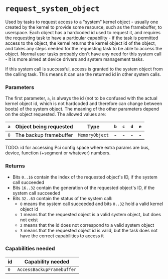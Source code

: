 # `request_system_object`
Used by tasks to request access to a "system" kernel object - usually one created by the kernel to provide
some resource, such as the framebuffer, to userspace. Each object has a hardcoded id used to request it, and
requires the requesting task to have a particular capability - if the task is permitted access to the object,
the kernel returns the kernel object id of the object, and takes any steps needed for the requesting task to
be able to access the object. Normal user tasks probably don't have any need for this system call - it is more
aimed at device drivers and system management tasks.

If this system call is successful, access is granted to the system object from the calling task. This means it
can use the returned id in other system calls.

### Parameters
The first parameter, `a`, is always the id (not to be confused with the actual kernel object id, which is not
hardcoded and therefore can change between boots) of the system object. The meaning of the other parameters
depend on the object requested. The allowed values are:

| `a`   | Object being requested                | Type              | `b`           | `c`           | `d`           | `e`           |
|-------|---------------------------------------|-------------------|---------------|---------------|---------------|---------------|
| `0`   | The backup framebuffer                | `MemoryObject`    | -             | -             | -             | -             |

TODO: id for accessing Pci config space where extra params are bus, device, function (+segment or whatever)
numbers.

### Returns
 * Bits `0..16` contain the index of the requested object's ID, if the system call succeeded
 * Bits `16..32` contain the generation of the requested object's ID, if the system call succeeded
 * Bits `32..63` contain the status of the system call:
    - `0` means the system call succeeded and bits `0..32` hold a valid kernel object id
    - `1` means that the requested object is a valid system object, but does not exist
    - `2` means that the id does not correspond to a valid system object
    - `3` means that the requested object id is valid, but the task does not have the correct capabilities to
      access it

### Capabilities needed
| id    | Capability needed             |
|-------|-------------------------------|
| `0`   | `AccessBackupFramebuffer`     |
